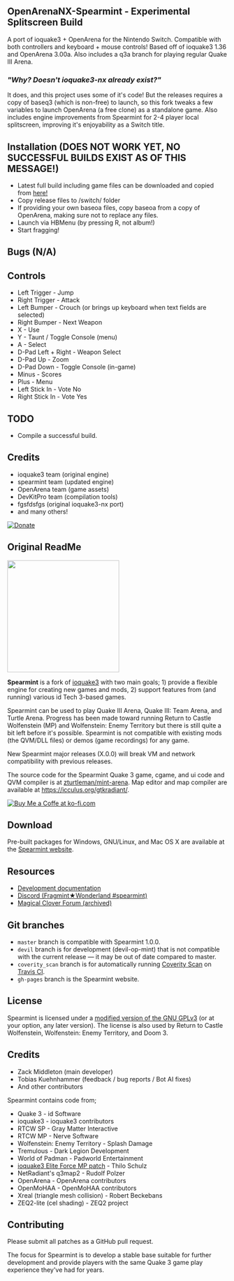 ## **OpenArenaNX-Spearmint - Experimental Splitscreen Build**
A port of ioquake3 + OpenArena for the Nintendo Switch. Compatible with both controllers and keyboard + mouse controls! Based off of ioquake3 1.36 and OpenArena 3.00a. Also includes a q3a branch for playing regular Quake III Arena.

### ***"Why? Doesn't ioquake3-nx already exist?"***
It does, and this project uses some of it's code! But the releases requires a copy of baseq3 (which is non-free) to launch, so this fork tweaks a few variables to launch OpenArena (a free clone) as a standalone game. Also includes engine improvements from Spearmint for 2-4 player local splitscreen, improving it's enjoyability as a Switch title.

## **Installation (DOES NOT WORK YET, NO SUCCESSFUL BUILDS EXIST AS OF THIS MESSAGE!)**
- Latest full build including game files can be downloaded and copied from <a href="https://accela.design/downloads/switch-homebrew/OpenArenaNX-Spearmint.zip">here!<br/></a>
- Copy release files to /switch/ folder
- If providing your own baseoa files, copy baseoa from a copy of OpenArena, making sure not to replace any files.
- Launch via HBMenu (by pressing R, not album!)
- Start fragging!

## **Bugs** (N/A)

## **Controls**
- Left Trigger - Jump
- Right Trigger - Attack
- Left Bumper - Crouch (or brings up keyboard when text fields are selected)
- Right Bumper - Next Weapon
- X - Use
- Y - Taunt / Toggle Console (menu)
- A - Select
- D-Pad Left + Right - Weapon Select
- D-Pad Up - Zoom
- D-Pad Down - Toggle Console (in-game)
- Minus - Scores
- Plus - Menu
- Left Stick In - Vote No
- Right Stick In - Vote Yes



## **TODO**
- Compile a successful build.

## **Credits**
- ioquake3 team (original engine)
- spearmint team (updated engine)
- OpenArena team (game assets)
- DevKitPro team (compilation tools)
- fgsfdsfgs (original ioquake3-nx port)
- and many others!

[![Donate](https://img.shields.io/badge/Donate-PayPal-green.svg)](https://www.paypal.com/donate/?cmd=_s-xclick&hosted_button_id=8GF4A3XS7ZHFY)


## **Original ReadMe**

<img src="https://raw.githubusercontent.com/zturtleman/spearmint/master/misc/spearmint_text.png" width="256">

**Spearmint** is a fork of [ioquake3](https://github.com/ioquake/ioq3) with two main goals; 1) provide a flexible engine for creating new games and mods, 2) support features from (and running) various id Tech 3-based games.

Spearmint can be used to play Quake III Arena, Quake III: Team Arena, and Turtle Arena. Progress has been made toward running Return to Castle Wolfenstein (MP) and Wolfenstein: Enemy Territory but there is still quite a bit left before it's possible. Spearmint is not compatible with existing mods (the QVM/DLL files) or demos (game recordings) for any game.

New Spearmint major releases (X.0.0) will break VM and network compatibility with previous releases.

The source code for the Spearmint Quake 3 game, cgame, and ui code and QVM compiler is at [zturtleman/mint-arena](https://github.com/zturtleman/mint-arena/). Map editor and map compiler are available at https://icculus.org/gtkradiant/.

[![Buy Me a Coffe at ko-fi.com](https://www.ko-fi.com/img/donate_sm.png)](https://ko-fi.com/zturtleman)

## Download

Pre-built packages for Windows, GNU/Linux, and Mac OS X are available at the [Spearmint website](https://clover.moe/spearmint).


## Resources

  * [Development documentation](https://github.com/zturtleman/spearmint/wiki)
  * [Discord (Fragmint★Wonderland #spearmint)](https://discord.gg/RAdK2yv)
  * [Magical Clover Forum (archived)](https://forum.clover.moe)


## Git branches

* `master` branch is compatible with Spearmint 1.0.0.
* `devil` branch is for development (devil-op-mint) that is not compatible with the current release &mdash; it may be out of date compared to master.
* `coverity_scan` branch is for automatically running [Coverity Scan](https://scan.coverity.com/) on [Travis CI](https://travis-ci.org).
* `gh-pages` branch is the Spearmint website.


## License

Spearmint is licensed under a [modified version of the GNU GPLv3](COPYING.txt#L625) (or at your option, any later version). The license is also used by Return to Castle Wolfenstein, Wolfenstein: Enemy Territory, and Doom 3.


## Credits

* Zack Middleton (main developer)
* Tobias Kuehnhammer (feedback / bug reports / Bot AI fixes)
* And other contributors

Spearmint contains code from;
* Quake 3 - id Software
* ioquake3 - ioquake3 contributors
* RTCW SP - Gray Matter Interactive
* RTCW MP - Nerve Software
* Wolfenstein: Enemy Territory - Splash Damage
* Tremulous - Dark Legion Development
* World of Padman - Padworld Entertainment
* [ioquake3 Elite Force MP patch](http://thilo.kickchat.com/efport-progress/) - Thilo Schulz
* NetRadiant's q3map2 - Rudolf Polzer
* OpenArena - OpenArena contributors
* OpenMoHAA - OpenMoHAA contributors
* Xreal (triangle mesh collision) - Robert Beckebans
* ZEQ2-lite (cel shading) - ZEQ2 project


## Contributing

Please submit all patches as a GitHub pull request.

The focus for Spearmint is to develop a stable base suitable for further
development and provide players with the same Quake 3 game play experience
they've had for years.


